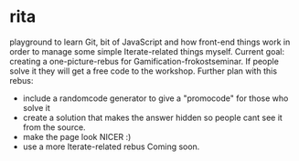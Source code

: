rita
====
playground to learn Git, bit of JavaScript and how front-end things work in order to manage some simple Iterate-related things myself. 
Current goal: creating a one-picture-rebus for Gamification-frokostseminar. If people solve it they will get a free code to the workshop.
Further plan with this rebus:
 - include a randomcode generator to give a "promocode" for those who solve it
 - create a solution that makes the answer hidden so people cant see it from the source.
 - make the page look NICER :)
 - use a more Iterate-related rebus
Coming soon.
